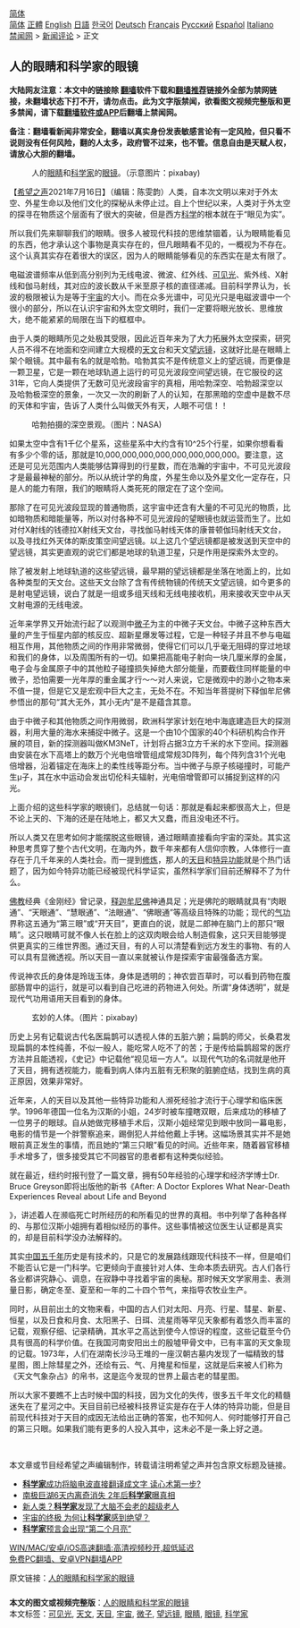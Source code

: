  <!-- 面包屑导航 --> <div class="breadcrumb"><!-- GTranslate: https://gtranslate.io/ -->  <div class="switcher notranslate">  <div class="selected">  <a href="#" onclick="return false;"> 简体</a>  </div>  <div class="option">  <a href="https://www.bannedbook.org" onclick="doGTranslate('zh-CN|zh-CN');jQuery('div.switcher div.selected a').html(jQuery(this).html());return false;" title="简体中文" class="nturl selected"> 简体</a>  <a href="https://www.bannedbook.org/zh-tw/" onclick="doGTranslate('zh-CN|zh-TW');jQuery('div.switcher div.selected a').html(jQuery(this).html());return false;" title="繁體中文" class="nturl"> 正體</a>  <a href="https://www.bannedbook.org/en/" onclick="doGTranslate('zh-CN|en');jQuery('div.switcher div.selected a').html(jQuery(this).html());return false;" title="English" class="nturl"> English</a>  <a href="https://www.bannedbook.org/ja/" onclick="doGTranslate('zh-CN|ja');jQuery('div.switcher div.selected a').html(jQuery(this).html());return false;" title="日本語" class="nturl"> 日語</a>  <a href="https://www.bannedbook.org/ko/" onclick="doGTranslate('zh-CN|ko');jQuery('div.switcher div.selected a').html(jQuery(this).html());return false;" title="한국어" class="nturl"> 한국어</a>  <a href="https://www.bannedbook.org/de/" onclick="doGTranslate('zh-CN|de');jQuery('div.switcher div.selected a').html(jQuery(this).html());return false;" title="Deutsch" class="nturl"> Deutsch</a>  <a href="https://www.bannedbook.org/fr/" onclick="doGTranslate('zh-CN|fr');jQuery('div.switcher div.selected a').html(jQuery(this).html());return false;" title="Français" class="nturl"> Français</a>  <a href="https://www.bannedbook.org/ru/" onclick="doGTranslate('zh-CN|ru');jQuery('div.switcher div.selected a').html(jQuery(this).html());return false;" title="Русский" class="nturl"> Русский</a>  <a href="https://www.bannedbook.org/es/" onclick="doGTranslate('zh-CN|es');jQuery('div.switcher div.selected a').html(jQuery(this).html());return false;" title="Español" class="nturl"> Español</a>  <a href="https://www.bannedbook.org/it/" onclick="doGTranslate('zh-CN|it');jQuery('div.switcher div.selected a').html(jQuery(this).html());return false;" title="Italiano" class="nturl"> Italiano</a>  </div>  </div>      <div class='breadcrumb-sub'><!-- Breadcrumb NavXT 6.3.0 --> <a href="https://www.bannedbook.org/" class="home">禁闻网</a> &gt; <a href="https://www.bannedbook.org/bnews/comments/" class="category">新闻评论</a> &gt; 正文</div></div><h2>人的眼睛和科学家的眼镜</h2> <p class="notice"><b>大陆网友注意：本文中的链接除 <a href="https://github.com/bannedbook/fanqiang" >翻墙</a>软件下载和<a href="https://github.com/killgcd/justmysocks/blob/master/README.md">翻墙推荐</a>链接外全部为禁网链接，未翻墙状态下打不开，请勿点击。此为文字版禁闻，欲看图文视频完整版和更多禁闻，请下载<a href="https://github.com/bannedbook/fanqiang">翻墙软件或APP</a>后翻墙上禁闻网。</p><p>备注：翻墙看新闻非常安全，翻墙以真实身份发表敏感言论有一定风险，但只看不说则没有任何风险，翻的人太多，政府管不过来，也不管。信息自由是天赋人权，请放心大胆的翻墙。</b></p>  <div class="entry"> <figure><figcaption>人的<a href="https://www.bannedbook.org/bnews/tag/%e7%9c%bc%e7%9d%9b/" class="st_tag internal_tag" rel="tag" title="标签 眼睛 下的日志">眼睛</a>和<a href="https://www.bannedbook.org/bnews/tag/%e7%a7%91%e5%ad%a6%e5%ae%b6/" class="st_tag internal_tag" rel="tag" title="标签 科学家 下的日志">科学家</a>的<a href="https://www.bannedbook.org/bnews/tag/%e7%9c%bc%e9%95%9c/" class="st_tag internal_tag" rel="tag" title="标签 眼镜 下的日志">眼镜</a>。（示意图片：pixabay)</figcaption></figure> <p>【<span class='wp_keywordlink_affiliate'><a href="https://www.soundofhope.org" title="希望之声" target="_blank">希望之声</a></span>2021年7月16日】（编辑：陈雯韵）人类，自本次文明以来对于外太空、外星生命以及他们文化的探秘从未停止过。自上个世纪以来，人类对于外太空的探寻在物质这个层面有了很大的突破，但是西方<span class='wp_keywordlink'><a href="https://www.bannedbook.org/forum11/topic309.html" title="禁片：“科学”的棍子" target="_blank">科学</a></span>的根本就在于“眼见为实”。</p> <p>所以我们先来聊聊我们的眼睛。很多人被现代科技的思维禁锢着，认为眼睛能看见的东西，他才承认这个事物是真实存在的，但凡眼睛看不见的，一概视为不存在。这个认真其实存在着很大的误区，因为人的眼睛能够看见的东西实在是太有限了。</p> <p>电磁波谱频率从低到高分别列为无线电波、微波、红外线、<a href="https://www.bannedbook.org/bnews/tag/%E5%8F%AF%E8%A7%81%E5%85%89/" class="st_tag internal_tag" rel="tag" title="标签 可见光 下的日志">可见光</a>、紫外线、X射线和伽马射线，其对应的波长数从千米至原子核的直径递减。目前科学界认为，长波的极限被认为是等于<a href="https://www.bannedbook.org/bnews/tag/%e5%ae%87%e5%ae%99/" class="st_tag internal_tag" rel="tag" title="标签 宇宙 下的日志">宇宙</a>的大小。而在众多光谱中，可见光只是电磁波谱中一个很小的部分，所以在认识宇宙和外太空文明时，我们一定要将眼光放长、思维放大，绝不能紧紧的局限在当下的框框中。</p> <p>由于人类的眼睛所见之处极其受限，因此近百年来为了大力拓展外太空探索，研究人员不得不在地面和空间建立大规模的<a href="https://www.bannedbook.org/bnews/tag/%e5%a4%a9%e6%96%87/" class="st_tag internal_tag" rel="tag" title="标签 天文 下的日志">天文</a>台和天文<a href="https://www.bannedbook.org/bnews/tag/%E6%9C%9B%E8%BF%9C%E9%95%9C/" class="st_tag internal_tag" rel="tag" title="标签 望远镜 下的日志">望远镜</a>，这就好比是在眼睛上架个眼镜。其中最有名的就是哈勃。哈勃其实不是传统意义上的望远镜，而更像是一颗卫星，它是一颗在地球轨道上运行的可见光波段空间望远镜，在它服役的这31年，它向人类提供了无数可见光波段宙宇的真相，用哈勃深空、哈勃超深空以及哈勃极深空的景象，一次又一次的刷新了人的认知，在那黑暗的空虚中是数不尽的天体和宇宙，告诉了人类什么叫做天外有天，人眼不可信！！</p> <figure><figcaption>哈勃拍摄的深空景观。（图片：NASA)</figcaption></figure> <p>如果太空中含有1千亿个星系，这些星系中大约含有10^25个行星，如果你想看看有多少个零的话，那就是10,000,000,000,000,000,000,000,000。要注意，这还是可见光范围内人类能够估算得到的行星数，而在浩瀚的宇宙中，不可见光波段才是最最神秘的部分。所以从统计学的角度，外星生命以及外星文化一定存在，只是人的能力有限，我们的眼睛将人类死死的限定在了这个空间。</p> <p>那除了在可见光波段显现的普通物质，这宇宙中还含有大量的不可见光的物质，比如暗物质和暗能量等，所以对付各种不可见光波段的望眼镜也就运营而生了。比如对付X射线的钱德拉X射线天文台，寻找伽马射线天体的康普顿伽玛射线天文台，以及寻找红外天体的斯皮策空间望远镜。以上这几个望远镜都是被发送到天空中的望远镜，其实更直观的说它们都是地球的轨道卫星，只是作用是探索外太空的。</p>  <p>除了被发射上地球轨道的这些望远镜，最早期的望远镜都是坐落在地面上的，比如各种类型的天文台。这些天文台除了含有传统物镜的传统天文望远镜，如今更多的是射电望远镜，说白了就是一组或多组天线和无线电接收机，用来接收天空中从天文射电源的无线电波。</p> <p>近年来学界又开始流行起了以观测中<a href="https://www.bannedbook.org/bnews/tag/%E5%BE%AE%E5%AD%90/" class="st_tag internal_tag" rel="tag" title="标签 微子 下的日志">微子</a>为主的中微子天文台。中微子这种东西大量的产生于恒星内部的核反应、超新星爆发等过程，它是一种轻子并且不参与电磁相互作用，其他物质之间的作用非常微弱，使得它们可以几乎毫无阻碍的穿过地球和我们的身体，以及周围所有的一切。如果把高能电子射向一块几厘米厚的金属，电子会与金属原子中的其他粒子碰撞损失掉绝大部分能量，而要截住同样能量的中微子，恐怕需要一光年厚的重金属才行～～对人来说，它是微观中的渺小之物本来不值一提，但是它又是宏观中巨大之主，无处不在。不知当年菩提树下释伽牟尼佛参悟出的那句“其大无外，其小无内”是不是蕴含其意。</p> <p>由于中微子和其他物质之间作用微弱，欧洲科学家计划在地中海底建造巨大的探测器，利用大量的海水来捕捉中微子。这是一个由10个国家的40个科研机构合作开展的项目，新的探测器叫做KM3NeT，计划将占据3立方千米的水下空间。探测器由安装在水下高塔上的数万个光电倍增管组成常规3D阵列，每个阵列含31个光电倍增器，沿着锚定在海床上的柔性线等距分布。当中微子与原子核碰撞时，可能产生μ子，其在水中运动会发出切伦科夫辐射，光电倍增管即可以捕捉到这样的闪光。</p> <p>上面介绍的这些科学家的眼镜们，总结就一句话：那就是看起来都很高大上，但是不论上天的、下海的还是在陆地上，都又大又蠢，而且没电还不行。</p> <p>所以人类又在思考如何才能摆脱这些眼镜，通过眼睛直接看向宇宙的深处。其实这种思考贯穿了整个古代文明，在海内外，数千年来都有人信仰宗教，人体修行一直存在于几千年来的人类社会。而一提到<span class='wp_keywordlink'><a href="https://www.qi-gong.me/" title="气功修炼网" target="_blank">修炼</a></span>，那人的<a href="https://www.bannedbook.org/bnews/tag/%E5%A4%A9%E7%9B%AE/" class="st_tag internal_tag" rel="tag" title="标签 天目 下的日志">天目</a>和<span class='wp_keywordlink'><a href="https://www.qi-gong.me/gongneng/" title="特异功能" target="_blank">特异功能</a></span>就是个热门话题了，因为如今特异功能已经被现代科学证实，虽然科学家们目前还解释不了为什么。</p> <p><span class='wp_keywordlink'><a href="https://www.qi-gong.me/buddhism/" title="佛教" target="_blank">佛教</a></span>经典《金刚经》曾记录，<span class='wp_keywordlink'><a href="https://www.bannedbook.org/forum3/topic71.html" title="电子书：释迦牟尼佛" target="_blank">释迦牟尼佛</a></span>神通具足；光是佛陀的眼睛就具有“肉眼通”、“天眼通”、“慧眼通”、“法眼通”、“佛眼通”等高级且特殊的功能；现代的<span class='wp_keywordlink'><a href="https://www.qi-gong.me/" title="气功修炼网" target="_blank">气功</a></span>界称这五通为“第三眼”或“开天目”，更直白的说，就是二郎神在脑门上的那只“眼睛”。这只眼睛可就不像人长在脸上的这双肉眼会给人制造假象，这只天目能够提供更真实的三维世界图。通过天目，有的人可以清楚看到远方发生的事物、有的人可以具有显微透视。所以天目一直以来就被认作是探索宇宙最强备选方案。</p>  <p>传说神农氏的身体是玲珑玉体，身体是透明的；神农尝百草时，可以看到药物在腹部肠胃中的运行，就是可以看到自己吃进的药物进入何处。所谓“身体透明”，就是现代气功用语用天目看到的身体。</p> <figure><figcaption>玄妙的人体。（图片：pixabay)</figcaption></figure> <p>历史上另有记载说古代名医扁鹊可以透视人体的五脏六腑；扁鹊的师父，长桑君发现扁鹊的本性纯善，不似一般人，能吃常人吃不了的苦；于是传给扁鹊超常的医疗方法并且能透视，《史记》中记载他“视见垣一方人”。以现代气功的名词就是他开了天目，拥有透视能力，能看到病人体内五脏有无积聚的脏腑症结，找到生病的真正原因，效果非常好。</p> <p>近年来，人的天目以及其他一些特异功能和人濒死经验才流行于心理学和临床医学。1996年德国一位名为汉斯的小姐，24岁时被车撞瞎双眼，后来成功的移植了一位男子的眼球。自从她做完移植手术后，汉斯小姐经常见到眼中放同一幕电影，电影的情节是一个胖警察追来，踢倒犯人并给他戴上手铐。这幅场景其实并不是她眼前真正发生的事情，而且她的“第三只眼”看见的时间。近些年来，随着器官移植手术增多了，很多接受其它不同器官的患者都有这种类似经验。</p> <p>就在最近，纽约时报刊登了一篇文章，拥有50年经验的心理学和经济学博士Dr. Bruce Greyson即将出版他的新书《After: A Doctor Explores What Near-Death Experiences Reveal about Life and Beyond</p> <p>》，讲述着人在濒临死亡时所经历的和所看见的世界的真相。书中列举了各种各样的、与那位汉斯小姐拥有着相似经历的事件。这些事情被这位医生认证都是真实的，却是目前科学没办法解释的。</p> <p>其实<span class='wp_keywordlink_affiliate'><a href="https://www.bannedbook.org/" title="中国" target="_blank">中国</a></span><span class='wp_keywordlink'><a href="https://www.bannedbook.org/forum24/topic769.html" title="上下五千年历史真貌" target="_blank">五千年</a></span>历史是有技术的，只是它的发展路线跟现代科技不一样，但是咱们不能否认它是一门科学。它更倾向于直接针对人体、生命本质去研究。古人们各行各业都讲究静心、调息，在寂静中寻找着宇宙的奥秘。那时候天文学家用圭、表测量日影，确定冬至、夏至和一年的二十四个节气，来指导农牧业生产。</p>  <p>同时，从目前出土的文物来看，中国的古人们对太阳、月亮、行星、彗星、新星、恒星，以及日食和月食、太阳黑子、日珥、流星雨等罕见天象都有着悠久而丰富的记载，观察仔细、记录精确，其水平之高达到使今人惊讶的程度，这些记载至今仍具有很高的科学价值。在我国河南安阳出土的殷墟甲骨文中，已有丰富的天文象现的记载。1973年，人们在湖南长沙马王堆的一座汉朝古墓内发现了一幅精致的彗星图，图上除彗星之外，还绘有云、气、月掩星和恒星，这就是后来被人们称为《天文气象杂占》的帛书，这是迄今发现的世界上最古老的彗星图。</p> <p>所以大家不要瞧不上古时候中国的科技，因为文化的失传，很多五千年文化的精髓迷失在了星河之中。天目目前已经被科技界证实是存在于人体的特异功能，但是目前现代科技对于天目的成因无法给出正确的答案，也不知何人、何时能够打开自己的第三只眼。如果我们能有更多的人投入其中，这未必不是一条上好之道。</p> <p> </p> <p>本文章或节目经希望之声编辑制作，转载请注明希望之声并包含原文标题及链接。 </p> <ul class='op-related-articles' title='相关阅读'> <li><a href='https://www.bannedbook.org/bnews/cnnews/20210717/1588673.html' target='_blank'><b>科学家</b>成功将脑电波直接翻译成文字 读心术第一步?</a></li> <li><a href='https://www.bannedbook.org/bnews/worldnews/20210715/1587172.html' target='_blank'>南极巨湖6天内离奇消失 2年后<b>科学家</b>曝真相</a></li> <li><a href='https://www.bannedbook.org/bnews/cnnews/20210714/1586729.html' target='_blank'>新人类？<b>科学家</b>发现了大脑不会老的超级老人</a></li> <li><a href='https://www.bannedbook.org/bnews/cnnews/20210713/1586001.html' target='_blank'>宇宙的终极 为何让<b>科学家</b>感到绝望？</a></li> <li><a href='https://www.bannedbook.org/bnews/baitai/20210711/1584762.html' target='_blank'><b>科学家</b>预言会出现“第二个月亮”</a></li> </ul> <p class="texttj"> <a href="https://github.com/bannedbook/fanqiang/wiki/V2ray%E6%9C%BA%E5%9C%BA" target="_blank">WIN/MAC/安卓/iOS高速翻墙:高清视频秒开,超低延迟</a><br/> <a href="https://github.com/bannedbook/fanqiang/wiki/%E7%A6%81%E9%97%BB%E7%BD%91%E5%AE%89%E5%8D%93%E7%BF%BB%E5%A2%99%E6%96%B0%E9%97%BBAPP" target="_blank">免费PC翻墙、安卓VPN翻墙APP</a></p><p>原文链接：<a class="src_link"  href="https://www.soundofhope.org/post/526271" target="_blank">人的眼睛和科学家的眼镜</a></p> <a name='sharetosocial'></a>  <div style="margin-bottom:5px;padding-bottom:5px;clear:both"> <div id="archive-pix-1" class="banner-ads"> <!-- AuctionX Display platform tag START --> <div id="26318x728x90x621x_ADSLOT2" clicktrack="%%CLICK_URL_ESC%%"></div> <!-- AuctionX Display platform tag END --> </div> <div id="archive-pix-2" class="banner-ads"> <!-- AuctionX Display platform tag START --> <div id="26315x300x250x621x_ADSLOT2" clicktrack="%%CLICK_URL_ESC%%"></div> <!-- AuctionX Display platform tag END --> </div> </div>    <div id="archive-pix-1" class="banner-ads"> <!-- AuctionX Display platform tag START --> <div id="26318x728x90x621x_ADSLOT3" clicktrack="%%CLICK_URL_ESC%%"></div> <!-- AuctionX Display platform tag END --> </div> <div><b>本文的图文或视频完整版</b>：<a href='https://www.bannedbook.org/bnews/comments/20210717/1588734.html'>人的眼睛和科学家的眼镜</a></div>  </div><!--END ENTRY--> <div class="postfooter"> <div>本文标签：<a href="https://www.bannedbook.org/bnews/tag/%E5%8F%AF%E8%A7%81%E5%85%89/" rel="tag">可见光</a>, <a href="https://www.bannedbook.org/bnews/tag/%e5%a4%a9%e6%96%87/" rel="tag">天文</a>, <a href="https://www.bannedbook.org/bnews/tag/%E5%A4%A9%E7%9B%AE/" rel="tag">天目</a>, <a href="https://www.bannedbook.org/bnews/tag/%e5%ae%87%e5%ae%99/" rel="tag">宇宙</a>, <a href="https://www.bannedbook.org/bnews/tag/%E5%BE%AE%E5%AD%90/" rel="tag">微子</a>, <a href="https://www.bannedbook.org/bnews/tag/%E6%9C%9B%E8%BF%9C%E9%95%9C/" rel="tag">望远镜</a>, <a href="https://www.bannedbook.org/bnews/tag/%e7%9c%bc%e7%9d%9b/" rel="tag">眼睛</a>, <a href="https://www.bannedbook.org/bnews/tag/%e7%9c%bc%e9%95%9c/" rel="tag">眼镜</a>, <a href="https://www.bannedbook.org/bnews/tag/%e7%a7%91%e5%ad%a6%e5%ae%b6/" rel="tag">科学家</a></div>  </div><!--END POSTFOOTER--> 